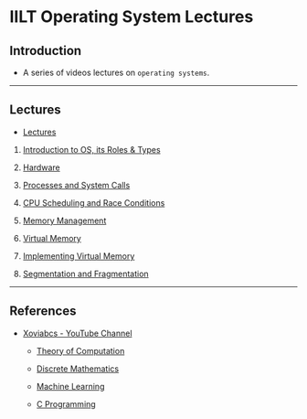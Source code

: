 # IILT Operating System Lectures 

## Introduction

* A series of videos lectures on `operating systems`.



---

## Lectures

* [Lectures](https://www.youtube.com/playlist?list=PLEJxKK7AcSEGPOCFtQTJhOElU44J_JAun)

1. [Introduction to OS, its Roles & Types](https://www.youtube.com/watch?v=k51934LHz3k&t=567s)

2. [Hardware]()

3. [Processes and System Calls]()

4. [CPU Scheduling and Race Conditions]()

5. [Memory Management]()

6. [Virtual Memory]()

7. [Implementing Virtual Memory]()

8. [Segmentation and Fragmentation]()


---

## References

* [Xoviabcs - YouTube Channel](https://www.youtube.com/channel/UCJX7nhz3Wa75yR3pEIKjPBw)

    * [Theory of Computation](https://www.youtube.com/playlist?list=PLEJxKK7AcSEEYrMd4G7Y3mjGlE651B7yc)

    * [Discrete Mathematics](https://www.youtube.com/playlist?list=PLEJxKK7AcSEGD7ty8DB1aU0xVG_P_hs_0)

    * [Machine Learning](https://www.youtube.com/playlist?list=PLEJxKK7AcSEE6AFy0RmNHmV5EEM0lYkyT)

    * [C Programming](https://www.youtube.com/playlist?list=PLEJxKK7AcSEHYGhDJG9rNld2lju_fPSbt)



